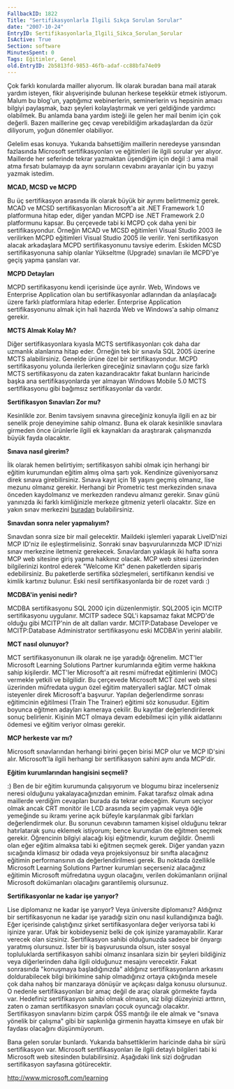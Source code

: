 ```yaml
---
FallbackID: 1822
Title: "Sertifikasyonlarla İlgili Sıkça Sorulan Sorular"
date: "2007-10-24"
EntryID: Sertifikasyonlarla_Ilgili_Sikca_Sorulan_Sorular
IsActive: True
Section: software
MinutesSpent: 0
Tags: Eğitimler, Genel
old.EntryID: 2b5813fd-9853-46fb-adaf-cc88bfa74e09
---
```

Çok farklı konularda mailler alıyorum. İlk olarak buradan bana mail
atarak yardım isteyen, fikir alışverişinde bulunan herkese teşekkür
etmek istiyorum. Malum bu blog'un, yaptığımız webinerlerin, seminerlerin
vs hepsinin amacı bilgiyi paylaşmak, bazı şeyleri kolaylaştırmak ve yeri
geldiğinde yardımcı olabilmek. Bu anlamda bana yardım isteği ile gelen
her mail benim için çok değerli. Bazen maillerine geç cevap verebildiğim
arkadaşlardan da özür diliyorum, yoğun dönemler olabiliyor.

Gelelim esas konuya. Yukarıda bahsettiğim maillerin neredeyse yarısından
fazlasında Microsoft sertifikasyonları ve eğitimleri ile ilgili sorular
yer alıyor. Maillerde her seferinde tekrar yazmaktan üşendiğim için
değil :) ama mail atma fırsatı bulamayıp da aynı soruların cevabını
arayanlar için bu yazıyı yazmak istedim.

**MCAD, MCSD ve MCPD**

Bu üç sertifikasyon arasında ilk olarak büyük bir ayrımı belirtmemiz
gerek. MCAD ve MCSD sertifikasyonları Microsoft'a ait .NET Framework 1.0
platformuna hitap eder, diğer yandan MCPD ise .NET Framework 2.0
platformunu kapsar. Bu çerçevede tabi ki MCPD çok daha yeni bir
sertifikasyondur. Örneğin MCAD ve MCSD eğitimleri Visual Studio 2003 ile
verilirken MCPD eğitimleri Visual Studio 2005 ile verilir. Yeni
sertifikasyon alacak arkadaşlara MCPD sertifikasyonunu tavsiye ederim.
Eskiden MCSD sertifikasyonuna sahip olanlar Yükseltme (Upgrade)
sınavları ile MCPD'ye geçiş yapma şansları var.

**MCPD Detayları**

MCPD sertifikasyonu kendi içerisinde üçe ayrılır. Web, Windows ve
Enterprise Application olan bu sertifikasyonlar adlarından da
anlaşılacağı üzere farklı platformlara hitap ederler. Enterprise
Application sertifikasyonunu almak için hali hazırda Web ve Windows'a
sahip olmanız gerekir.

**MCTS Almak Kolay Mı?**

Diğer sertifikasyonlara kıyasla MCTS sertifikasyonları çok daha dar
uzmanlık alanlarına hitap eder. Örneğin tek bir sınavla SQL 2005 üzerine
MCTS alabilirsiniz. Genelde ürüne özel bir sertifikasyondur. MCPD
sertifikasyonu yolunda ilerlerken gireceğiniz sınavların çoğu size
farklı MCTS sertifikasyonu da zaten kazandıracaktır fakat bunların
haricinde başka ana sertifikasyonlarda yer almayan Windows Mobile 5.0
MCTS sertifikasyonu gibi bağımsız sertifikasyonlar da vardır.

**Sertifikasyon Sınavları Zor mu?**

Kesinlikle zor. Benim tavsiyem sınavına gireceğiniz konuyla ilgili en az
bir senelik proje deneyimine sahip olmanız. Buna ek olarak kesinlikle
sınavlara girmeden önce ürünlerle ilgili ek kaynakları da araştırarak
çalışmanızda büyük fayda olacaktır.

**Sınava nasıl girerim?**

İlk olarak hemen belirtiyim; sertifikasyon sahibi olmak için herhangi
bir eğitim kurumundan eğitim almış olma şartı yok. Kendinize
güveniyorsanız direk sınava girebilirsiniz. Sınava kayıt için 18 yaşını
geçmiş olmanız, lise mezunu olmanız gerekir. Herhangi bir Prometric test
merkezinden sınava önceden kaydolmanız ve merkezden randevu almanız
gerekir. Sınav günü yanınızda iki farklı kimliğinizle merkeze gitmeniz
yeterli olacaktır. Size en yakın sınav merkezini
[buradan](http://securereg3.prometric.com/) bulabilirsiniz.

**Sınavdan sonra neler yapmalıyım?**

Sınavdan sonra size bir mail gelecektir. Maildeki işlemleri yaparak
LiveID'nizi MCP ID'niz ile eşleştirmelisiniz. Sonraki sınav
başvurularınızda MCP ID'nizi sınav merkezine iletmeniz gerekecek.
Sınavlardan yaklaşık iki hafta sonra MCP web sitesine giriş yapma
hakkınız olacak. MCP web sitesi üzerinden bilgilerinizi kontrol ederek
"Welcome Kit" denen paketlerden sipariş edebilirsiniz. Bu paketlerde
sertifika sözleşmeleri, sertifikanın kendisi ve kimlik kartınız bulunur.
Eski nesil sertifikasyonlarda bir de rozet vardı :)

**MCDBA'in yenisi nedir?**

MCDBA sertifikasyonu SQL 2000 için düzenlenmiştir. SQL2005 için MCITP
sertifikasyonu uygulanır. MCITP sadece SQL'i kapsamaz fakat MCPD'de
olduğu gibi MCITP'nin de alt dalları vardır. MCITP:Database Developer ve
MCITP:Database Administrator sertifikasyonu eski MCDBA'in yerini
alabilir.

**MCT nasıl olunuyor?**

MCT sertifikasyonunun ilk olarak ne işe yaradığı öğrenelim. MCT'ler
Microsoft Learning Solutions Partner kurumlarında eğitim verme hakkına
sahip kişilerdir. MCT'ler Microsoft'a ait resmi müfredat eğitimlerini
(MOC) vermekle yetkili ve bilgilidir. Bu çerçevede Microsoft MCT özel
web sitesi üzerinden müfredata uygun özel eğitim materyalleri sağlar.
MCT olmak isteyenler direk Microsoft'a başvurur. Yapılan değerlendirme
sonrası eğitimcinin eğitilmesi (Train The Trainer) eğitimi söz
konusudur. Eğitim boyunca eğitmen adayları kameraya çekilir. Bu kayıtlar
değerlendirilerek sonuç belirlenir. Kişinin MCT olmaya devam edebilmesi
için yıllık aidatlarını ödemesi ve eğitim veriyor olması gerekir.

**MCP herkeste var mı?**

Microsoft sınavlarından herhangi birini geçen birisi MCP olur ve MCP
ID'sini alır. Microsoft'la ilgili herhangi bir sertifikasyon sahini aynı
anda MCP'dir.

**Eğitim kurumlarından hangisini seçmeli?**

:) Ben de bir eğitim kurumunda çalışıyorum ve blogumu biraz incelerseniz
neresi olduğunu yakalayacağınızdan eminim. Fakat tarafsız olmak adına
maillerde verdiğim cevapları burada da tekrar edeceğim. Kurum seçiyor
olmak ancak CRT monitör ile LCD arasında seçim yapmak veya öğle
yemeğinde su ikramı yerine açık büfeyle karşılanmak gibi farkları
değerlendirmek olur. Bu sorunun cevabının tamamen kişisel olduğunu
tekrar hatırlatarak şunu eklemek istiyorum; bence kurumdan öte eğitmen
seçmek gerekir. Öğrencinin bilgiyi alacağı kişi eğitmendir, kurum
değildir. Önemli olan eğer eğitim almaksa tabi ki eğitmen seçmek gerek.
Diğer yandan yazın sıcağında klimasız bir odada veya projeksiyonsuz bir
sınıfta alacağınız eğitimin performansının da değerlendirilmesi gerek.
Bu noktada özellikle Microsoft Learning Solutions Partner kurumları
seçerseniz alacağınız eğitimin Microsoft müfredatına uygun olacağını,
verilen dokümanların orijinal Microsoft dokümanları olacağını
garantilemiş olursunuz.

**Sertifikasyonlar ne kadar işe yarıyor?**

Lise diplomanız ne kadar işe yarıyor? Veya üniversite diplomanız?
Aldığınız bir sertifikasyonun ne kadar işe yaradığı sizin onu nasıl
kullandığınıza bağlı. Eğer içerisinde çalıştığınız şirket
sertifikasyonlara değer veriyorsa tabi ki işinize yarar. Ufak bir
kobideyseniz belki de çok işinize yaramayabilir. Karar verecek olan
sizsiniz. Sertifikasyon sahibi olduğunuzda sadece bir önyargı yaratmış
olursunuz. İster bir iş başvurusunda olsun, ister sosyal topluluklarda
sertifikasyon sahibi olmanız insanlara sizin bir şeyleri bildiğiniz veya
diğerlerinden daha ilgili olduğunuz mesajını verecektir. Fakat
sonrasında "konuşmaya başladığınızda" aldığınız sertifikasyonların
arkasını doldurabilecek bilgi birikimine sahip olmadığınız ortaya
çıktığında mesele çok daha nahoş bir manzaraya dönüşür ve açıkçası dalga
konusu olursunuz. O nedenle sertifikasyonları bir amaç değil de araç
olarak görmekte fayda var. Hedefiniz sertifikasyon sahibi olmak olmasın,
siz bilgi düzeyinizi arttırın, zaten o zaman sertifikasyon sınavları
çocuk oyuncağı olacaktır. Sertifikasyon sınavlarını bizim çarpık ÖSS
mantığı ile ele almak ve "sınava yönelik bir çalışma" gibi bir
sapkınlığa girmenin hayatta kimseye en ufak bir faydası olacağını
düşünmüyorum.

Bana gelen sorular bunlardı. Yukarıda bahsettiklerim haricinde daha bir
sürü sertifikasyon var. Microsoft sertifikasyonları ile ilgili detaylı
bilgileri tabi ki Microsoft web sitesinden bulabilirsiniz. Aşağıdaki
link sizi doğrudan sertifikasyon sayfasına götürecektir.

<http://www.microsoft.com/learning>


